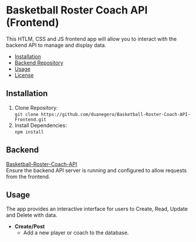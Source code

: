 # Basketball Roster Coach API (Frontend)

This HTLM, CSS and JS frontend app will allow you to interact with the backend API to manage and display data.

- [Installation](#installation)
- [Backend Repository](#backend)
- [Usage](#usage)
- [License](#license)

## Installation
1. Clone Repository:<br>
  ```git clone https://github.com/duanegero/Basketball-Roster-Coach-API-Frontend.git```
2. Install Dependencies:<br>
  ```npm install```
## Backend
[Basketball-Roster-Coach-API](https://github.com/duanegero/Basketball-Roster-Coach-API.git)<br>
Ensure the backend API server is running and configured to allow requests from the frontend.<br>
## Usage
The app provides an interactive interface for users to Create, Read, Update and Delete with data.<br>

- **Create/Post** 
  - Add a new player or coach to the database.
